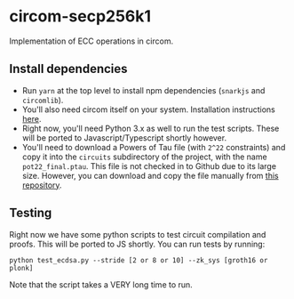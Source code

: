 # circom-secp256k1

Implementation of ECC operations in circom.

## Install dependencies

- Run `yarn` at the top level to install npm dependencies (`snarkjs` and `circomlib`).
- You'll also need circom itself on your system. Installation instructions [here](https://github.com/iden3/circom).
- Right now, you'll need Python 3.x as well to run the test scripts. These will be ported to Javascript/Typescript shortly however.
- You'll need to download a Powers of Tau file (with `2^22` constraints) and copy it into the `circuits` subdirectory of the project, with the name `pot22_final.ptau`. This file is not checked in to Github due to its large size. However, you can download and copy the file manually from [this repository](https://github.com/iden3/snarkjs#7-prepare-phase-2).

## Testing

Right now we have some python scripts to test circuit compilation and proofs. This will be ported to JS shortly. You can run tests by running:
```
python test_ecdsa.py --stride [2 or 8 or 10] --zk_sys [groth16 or plonk]
```

Note that the script takes a VERY long time to run.
